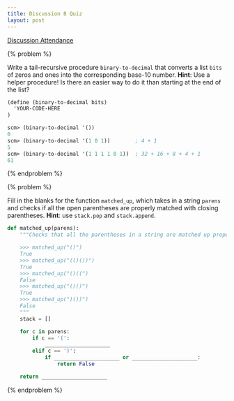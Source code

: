 ```yaml
---
title: Discussion 8 Quiz
layout: post
---
```


[Discussion Attendance](https://goo.gl/forms/jGtg0fwyKL7hXWB93)

{% problem %}

Write a tail-recursive procedure `binary-to-decimal` that converts a list `bits` of zeros and ones into the corresponding base-10 number. **Hint**: Use a helper procedure! Is there an easier way to do it than starting at the end of the list?

~~~scheme
(define (binary-to-decimal bits)
  'YOUR-CODE-HERE
)
~~~

~~~scheme
scm> (binary-to-decimal '())
0
scm> (binary-to-decimal '(1 0 1))        ; 4 + 1
5
scm> (binary-to-decimal '(1 1 1 1 0 1))  ; 32 + 16 + 8 + 4 + 1
61
~~~

<!-- {% solution %}

~~~scheme
(define (binary-to-decimal bits)
  (define (helper bits sofar)
    (if (null? bits)
        sofar
        (helper (cdr bits)
                (+ (* 2 sofar) (car bits)))))
  (helper bits 0))
~~~

{% endsolution %} -->
{% endproblem %}



{% problem %}

Fill in the blanks for the function `matched_up`, which takes in a string `parens` and checks if all the open parentheses are properly matched with closing parentheses. **Hint**: use `stack.pop` and `stack.append`.

~~~python
def matched_up(parens):
    """Checks that all the parentheses in a string are matched up properly.

    >>> matched_up("()")
    True
    >>> matched_up("(()())")
    True
    >>> matched_up("()((")
    False
    >>> matched_up("()()")
    True
    >>> matched_up(")())")
    False
    """
    stack = []

    for c in parens:
        if c == '(':
            _____________________
        elif c == ')':
            if _____________________ or _____________________:
                return False

    return _____________________
~~~

<!-- {% solution %}

~~~python
def matched_up(parens):
    """Checks that all the parentheses in a string are matched up properly."""
    stack = []

    for c in parens:
        if c == '(':
            stack.append(c)
        elif c == ')':
            if not stack or stack.pop() != '(':
                return False

    return len(stack) == 0
~~~

{% endsolution %} -->
{% endproblem %}

